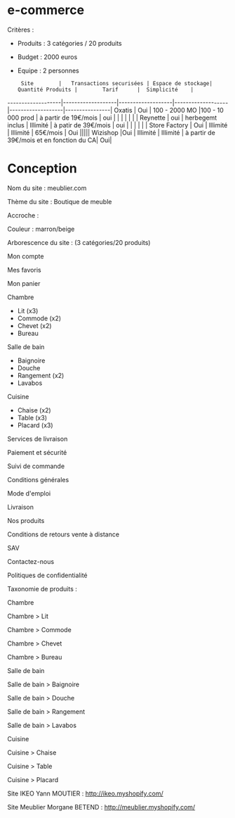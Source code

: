 # e-commerce
Critères : 
- Produits : 3 catégories / 20 produits
- Budget : 2000 euros
- Equipe : 2 personnes


       Site        |   Transactions securisées | Espace de stockage| Quantité Produits |        Tarif      |  Simplicité    |
-------------------|-------------------|-------------------|-------------------|-------------------|----------------|
   Oxatis          |        Oui	    | 100 - 2000 MO     |100 - 10 000 prod  | à partir de 19€/mois |    oui         |
                   |    	           |		          |                   |                   |                |
   Reynette        |         oui       | herbegemt inclus  |  Illimité | à patir de 39€/mois  |      oui       |
                   |                   |                   |                   |                   |
  Store Factory    |        Oui        |         Illimité  |    Illimité       | 65€/mois          |      Oui
                   |||||
  Wizishop         |Oui              | Illimité | Illimité | à partir de 39€/mois et en fonction du CA| Oui|      



<h1>Conception</h1>

Nom du site : meublier.com

Thème du site : Boutique de meuble

Accroche :

Couleur : marron/beige

Arborescence du site : (3 catégories/20 produits)

Mon compte

Mes favoris

Mon panier

Chambre
* Lit (x3)
* Commode (x2)
* Chevet (x2)
* Bureau

Salle de bain
* Baignoire
* Douche
* Rangement (x2)
* Lavabos

Cuisine
* Chaise (x2)
* Table (x3)
* Placard (x3)

Services de livraison

Paiement et sécurité

Suivi de commande

Conditions générales

Mode d'emploi

Livraison

Nos produits

Conditions de retours vente à distance

SAV

Contactez-nous

Politiques de confidentialité

Taxonomie de produits :

Chambre

Chambre > Lit

Chambre > Commode

Chambre > Chevet

Chambre > Bureau


Salle de bain

Salle de bain > Baignoire

Salle de bain > Douche

Salle de bain > Rangement

Salle de bain > Lavabos

Cuisine

Cuisine > Chaise

Cuisine > Table

Cuisine > Placard




Site IKEO Yann MOUTIER : http://ikeo.myshopify.com/

Site Meublier Morgane BETEND : http://meublier.myshopify.com/
